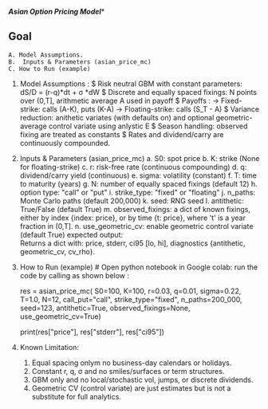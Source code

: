 
***Asian Option Pricing Model****



 ## Goal
	A. Model Assumptions.
    B.  Inputs & Parameters (asian_price_mc)
	C. How to Run (example)

1. Model Assumptions : 
             $ Risk neutral GBM with constant parameters: dS/D = (r-q)*dt + σ *dW
             $ Discrete and equally spaced fixings: N points over (0,T], arithmetic average A used in payoff
             $ Payoffs : 
                     -> Fixed-strike: calls (A-K), puts (K-A)
                     -> Floating-strike: calls (S_T - A)
             $ Variance reduction: anithetic variates (with defaults on) and optional geometric-average control variate using anlystic E
             $ Season handling: observed fixing are treated as constants
 	     $ Rates and dividend/carry are continuously compounded.

2. Inputs & Parameters (asian_price_mc)
 	a. S0: spot price
        b. K: strike (None for floating-strike)
	c. r: risk-free rate (continuous compounding)
	d. q: dividend/carry yield (continuous)
	e. sigma: volatility (constant)
	f. T: time to maturity (years)
	g. N: number of equally spaced fixings (default 12)
	h. option type: "call" or "put"
        i. strike_type: "fixed" or "floating"
        j. n_paths: Monte Carlo paths (default 200,000)
	k. seed: RNG seed
	l. antithetic: True/False (default True)
	m. observed_fixings: a dict of known fixings, either by index {index: price}, or by time {t: price}, where 't' is a year fraction in (0,T].
	n. use_geometric_cv: enable geometric control variate (default True)
expected output: 	
Returns a dict with: price,  stderr,  ci95 [lo, hi],  diagnostics {antithetic, geometric_cv, cv_rho}.

3. How to Run (example)
        # Open python notebook in Google colab:
	run the code by calling as shown below  : 
            
	res = asian_price_mc(
    		 S0=100, K=100, r=0.03, q=0.01, sigma=0.22,
  		  T=1.0, N=12, call_put="call", strike_type="fixed",
   		 n_paths=200_000, seed=123, antithetic=True,
    		observed_fixings=None, use_geometric_cv=True)
       
      print(res["price"], res["stderr"], res["ci95"])

4. Known Limitation:
	1. Equal spacing onlym no business-day calendars or holidays.
	2. Constant r, q, σ and no smiles/surfaces or term structures.
	3. GBM  only and no local/stochastic vol, jumps, or discrete dividends.
	4. Geometric CV (control variate) are just estimates but is not a substitute for full analytics.
   

	
        
        
	
 	

        
	





    
